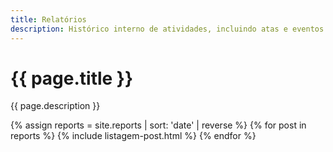 ```yaml
---
title: Relatórios
description: Histórico interno de atividades, incluindo atas e eventos.
---
```


# {{ page.title }}
{{ page.description }}

{% assign reports = site.reports | sort: 'date' | reverse %}
{% for post in reports %}
{% include listagem-post.html %}
{% endfor %}
